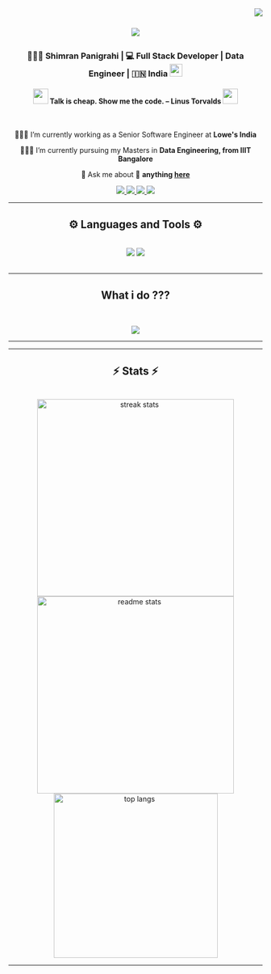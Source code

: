 <img align="right" src="https://visitor-badge.laobi.icu/badge?page_id=simran5994.simran5994" />

<h1 align="center">
<p align="center">
  <a href="https://github.com/simran5994/readme-typing-svg">
    <img src="https://readme-typing-svg.demolab.com/?font=Righteous&size=45&lines=Hi+There+🙋🏻‍♀️;I+am+Shimran+Panigrahi;I+am+a+Software+Engineer;I+have+8%2B+years+of+development+experience+in+Software+Engineering&center=true&width=1000&height=80&color=ADD8E6&vCenter=true&pause=1000&size=22" /></a>
</p>

</h1>

<h3 align="center"> 👩🏻‍💼 Shimran Panigrahi | 💻 Full Stack Developer | Data Engineer | 🇮🇳 India  <img src="https://media.giphy.com/media/hvRJCLFzcasrR4ia7z/giphy.gif" width="25px"></h3>

<h4 align="center"> <img src="https://media.giphy.com/media/WUlplcMpOCEmTGBtBW/giphy.gif" width="30"> Talk is cheap. Show me the code. – Linus Torvalds <img src="https://media.giphy.com/media/WUlplcMpOCEmTGBtBW/giphy.gif" width="30"></h4>

<br/>

<div align="center">
 
 👩🏻‍💻 I’m currently working as a Senior Software Engineer at **Lowe's India**
 
 👩🏻‍🏫 I’m currently pursuing my Masters in **Data Engineering, from IIIT Bangalore**

💬 Ask me about 🙂 **anything [here](https://github.com/simran5994/spani/issues)**

 </div>
 
<div align="center"> 
  <a href="mailto:simranpanigrahi176@gmail.com">
    <img src="https://img.shields.io/badge/Gmail-333333?style=for-the-badge&logo=gmail&logoColor=red" />
  </a>
  <a href="https://www.linkedin.com/in/shimran0527/" target="_blank">
    <img src="https://img.shields.io/badge/LinkedIn-0077B5?style=for-the-badge&logo=linkedin&logoColor=white" target="_blank" />
  </a>
  <a href="https://github.com/simran5994" target="_blank">
     <img src="https://img.shields.io/badge/Portfolio-FF5722?style=for-the-badge&logo=todoist&logoColor=white" target="_blank" />
  </a>
  <a href="https://leetcode.com/u/simranpanigrahi176/" target="_blank">
     <img src="https://img.shields.io/badge/LeetCode-FFA116?style=for-the-badge&logo=leetcode&logoColor=white" target="_blank" />
  </a>
</div>

 <hr/>
 
<h2 align="center">⚙️ Languages and Tools ⚙️</h2>
<br/>
<div align="center">
    <img src="https://skillicons.dev/icons?i=react,bootstrap,mui,html,css,vscode,github,figma,redux,git,npm,vite,yarn,jest,cypress" />
    <img src="https://skillicons.dev/icons?i=nodejs,javascript,typescript,express,firebase,mongodb,aws,webpack,parcel" /><br>
</div>

<br/>
<hr/>

<h2 align="center">What i do ??? </h2>
<br>
<p align="center">
   <img src="https://media.giphy.com/media/f9XgHHnPnDjOF1hWpl/giphy.gif" />
</p>

<hr/>
<hr/>

<h2 align="center">⚡ Stats ⚡</h2>
<br>
<div align="center" style="display: flex; justify-content: space-around; flex-wrap: wrap;">
  <img width="390" src="https://github-readme-streak-stats-salesp07.vercel.app/?user=simran5994&count_private=true&theme=react&border_radius=10" alt="streak stats"/>
  <img width="390" src="https://github-readme-stats-salesp07.vercel.app/api?username=simran5994&count_private=true&show_icons=true&theme=react&rank_icon=github&border_radius=10" alt="readme stats" />
  <img width="325" src="https://github-readme-stats-salesp07.vercel.app/api/top-langs/?username=simran5994&hide=HTML&langs_count=8&layout=compact&theme=react&border_radius=10&size_weight=0.5&count_weight=0.5&exclude_repo=github-readme-stats" alt="top langs" />
</div>

<hr/>
